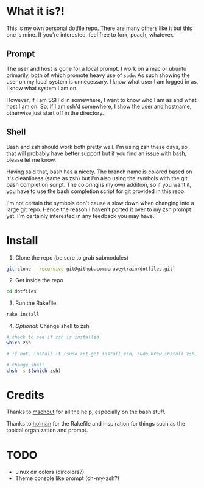 # What it is?!
This is my own personal dotfile repo. There are many others like it but this one is mine. If you're interested, feel free to fork, poach, whatever.

## Prompt

The user and host is gone for a local prompt. I work on a mac or ubuntu primarily, both of which promote heavy use of `sudo`. As such showing the user on my local system is unnecessary. I know what user I am logged in as, I know what system I am on.

However, if I am SSH'd in somewhere, I want to know who I am as and what host I am on. So, if I am ssh'd somewhere, I show the user and hostname, otherwise just start off in the directory.

## Shell

Bash and zsh should work both pretty well. I'm using zsh these days, so that will probably have better support but if you find an issue with bash, please let me know.

Having said that, bash has a nicety. The branch name is colored based on it's cleanliness (same as zsh) but I'm also using the symbols with the git bash completion script. The coloring is my own addition, so if you want it, you have to use the bash completion script for git provided in this repo.

I'm not certain the symbols don't cause a slow down when changing into a large git repo. Hence the reason I haven't ported it over to my zsh prompt yet. I'm certainly interested in any feedback you may have.

# Install
1. Clone the repo (be sure to grab submodules)

```sh
git clone --recursive git@github.com:craveytrain/dotfiles.git`
```
2. Get inside the repo

```sh
cd dotfiles
```

3. Run the Rakefile

```sh
rake install
```

4. *Optional:* Change shell to zsh

```sh
# check to see if zsh is installed
which zsh

# if not, install it (sudo apt-get install zsh, sudo brew install zsh, etc)

# change shell
chsh -s $(which zsh)
```

# Credits
Thanks to [mschout](https://github.com/mschout) for all the help, especially on the bash stuff.

Thanks to [holman](https://github.com/holman) for the Rakefile and inspiration for things such as the topical organization and prompt.

# TODO
- Linux dir colors (dircolors?)
- Theme console like prompt (oh-my-zsh?)